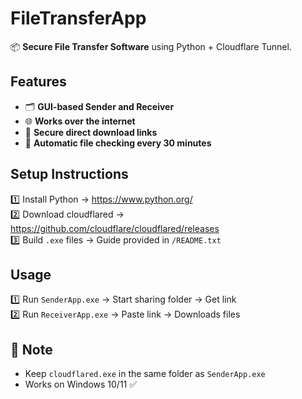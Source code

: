 # FileTransferApp

📦 **Secure File Transfer Software** using Python + Cloudflare Tunnel.

## Features
- 🗂 **GUI-based Sender and Receiver**
- 🌐 **Works over the internet**
- 🔐 **Secure direct download links**
- 🔁 **Automatic file checking every 30 minutes**

## Setup Instructions
1️⃣ Install Python → https://www.python.org/  
2️⃣ Download cloudflared → https://github.com/cloudflare/cloudflared/releases  
3️⃣ Build `.exe` files → Guide provided in `/README.txt`

## Usage
1️⃣ Run `SenderApp.exe` → Start sharing folder → Get link  
2️⃣ Run `ReceiverApp.exe` → Paste link → Downloads files

## 🔔 Note
- Keep `cloudflared.exe` in the same folder as `SenderApp.exe`
- Works on Windows 10/11 ✅
